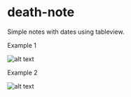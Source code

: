 # death-note
Simple notes with dates using tableview.

Example 1

![alt text](https://github.com/DZborovsk/backup/blob/master/img/deathnote1.png)

Example 2

![alt text](https://github.com/DZborovsk/backup/blob/master/img/deathnote2.png)
